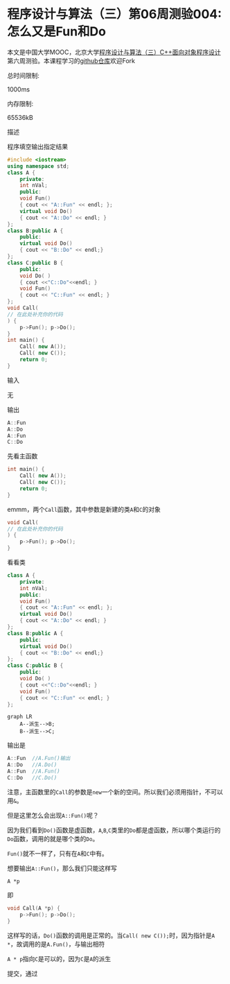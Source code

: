 # 程序设计与算法（三）第06周测验004:怎么又是Fun和Do

本文是中国大学MOOC，北京大学[程序设计与算法（三）C++面向对象程序设计](https://www.icourse163.org/learn/PKU-1002029030#/learn/announce)第六周测验。本课程学习的[github仓库](https://github.com/mrcangye/PKU_Cplus_2020Spring)欢迎Fork

总时间限制: 

1000ms

内存限制: 

65536kB

描述

程序填空输出指定结果

```cpp
#include <iostream>
using namespace std;
class A {
	private:
	int nVal;
	public:
	void Fun()
	{ cout << "A::Fun" << endl; };
	virtual void Do()
	{ cout << "A::Do" << endl; }
};
class B:public A {
	public:
	virtual void Do()
	{ cout << "B::Do" << endl;}
};
class C:public B {
	public:
	void Do( )
	{ cout <<"C::Do"<<endl; }
	void Fun()
	{ cout << "C::Fun" << endl; }
};
void Call(
// 在此处补充你的代码
) {
	p->Fun(); p->Do();
}
int main() {
	Call( new A());
	Call( new C());
	return 0;
}
```

输入

无

输出

```cpp
A::Fun
A::Do
A::Fun
C::Do
```

先看主函数

```cpp
int main() {
	Call( new A());
	Call( new C());
	return 0;
}
```

emmm，两个`Call`函数，其中参数是新建的类`A`和`C`的对象

```cpp
void Call(
// 在此处补充你的代码
) {
	p->Fun(); p->Do();
}
```

看看类

```cpp
class A {
	private:
	int nVal;
	public:
	void Fun()
	{ cout << "A::Fun" << endl; };
	virtual void Do()
	{ cout << "A::Do" << endl; }
};
class B:public A {
	public:
	virtual void Do()
	{ cout << "B::Do" << endl;}
};
class C:public B {
	public:
	void Do( )
	{ cout <<"C::Do"<<endl; }
	void Fun()
	{ cout << "C::Fun" << endl; }
};
```

```mermaid
graph LR
	A--派生-->B;
	B--派生-->C;
```

输出是

```cpp
A::Fun	//A.Fun()输出
A::Do	//A.Do()
A::Fun	//A.Fun()
C::Do	//C.Do()
```

注意，主函数里的`Call`的参数是`new`一个新的空间。所以我们必须用指针，不可以用`&`。

但是这里怎么会出现`A::Fun()`呢？

因为我们看到`Do()`函数是虚函数，`A`,`B`,`C`类里的`Do`都是虚函数，所以哪个类运行的`Do`函数，调用的就是哪个类的`Do`。

`Fun()`就不一样了，只有在`A`和`C`中有。

想要输出`A::Fun()`，那么我们只能这样写

`A *p`

即

```cpp
void Call(A *p) {
	p->Fun(); p->Do();
}
```

这样写的话，`Do()`函数的调用是正常的。当`Call( new C());`时，因为指针是`A *`，故调用的是`A.Fun()`，与输出相符

`A * p`指向`C`是可以的，因为`C`是`A`的派生

提交，通过





